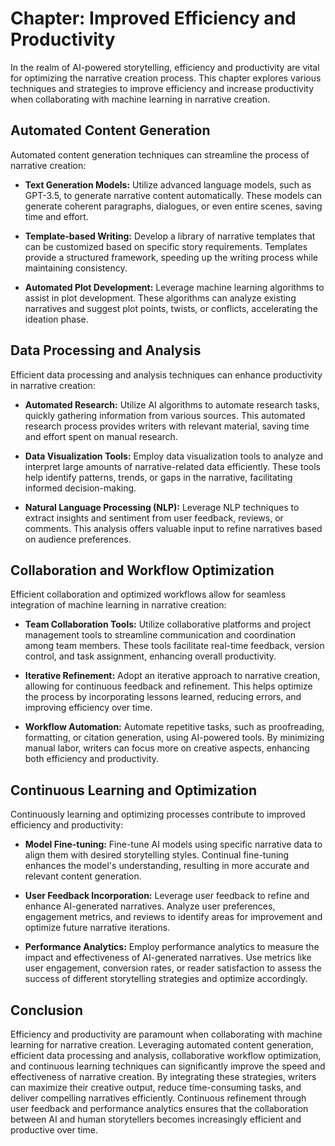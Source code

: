 Chapter: Improved Efficiency and Productivity
=============================================

In the realm of AI-powered storytelling, efficiency and productivity are vital for optimizing the narrative creation process. This chapter explores various techniques and strategies to improve efficiency and increase productivity when collaborating with machine learning in narrative creation.

Automated Content Generation
----------------------------

Automated content generation techniques can streamline the process of narrative creation:

* **Text Generation Models:** Utilize advanced language models, such as GPT-3.5, to generate narrative content automatically. These models can generate coherent paragraphs, dialogues, or even entire scenes, saving time and effort.

* **Template-based Writing:** Develop a library of narrative templates that can be customized based on specific story requirements. Templates provide a structured framework, speeding up the writing process while maintaining consistency.

* **Automated Plot Development:** Leverage machine learning algorithms to assist in plot development. These algorithms can analyze existing narratives and suggest plot points, twists, or conflicts, accelerating the ideation phase.

Data Processing and Analysis
----------------------------

Efficient data processing and analysis techniques can enhance productivity in narrative creation:

* **Automated Research:** Utilize AI algorithms to automate research tasks, quickly gathering information from various sources. This automated research process provides writers with relevant material, saving time and effort spent on manual research.

* **Data Visualization Tools:** Employ data visualization tools to analyze and interpret large amounts of narrative-related data efficiently. These tools help identify patterns, trends, or gaps in the narrative, facilitating informed decision-making.

* **Natural Language Processing (NLP):** Leverage NLP techniques to extract insights and sentiment from user feedback, reviews, or comments. This analysis offers valuable input to refine narratives based on audience preferences.

Collaboration and Workflow Optimization
---------------------------------------

Efficient collaboration and optimized workflows allow for seamless integration of machine learning in narrative creation:

* **Team Collaboration Tools:** Utilize collaborative platforms and project management tools to streamline communication and coordination among team members. These tools facilitate real-time feedback, version control, and task assignment, enhancing overall productivity.

* **Iterative Refinement:** Adopt an iterative approach to narrative creation, allowing for continuous feedback and refinement. This helps optimize the process by incorporating lessons learned, reducing errors, and improving efficiency over time.

* **Workflow Automation:** Automate repetitive tasks, such as proofreading, formatting, or citation generation, using AI-powered tools. By minimizing manual labor, writers can focus more on creative aspects, enhancing both efficiency and productivity.

Continuous Learning and Optimization
------------------------------------

Continuously learning and optimizing processes contribute to improved efficiency and productivity:

* **Model Fine-tuning:** Fine-tune AI models using specific narrative data to align them with desired storytelling styles. Continual fine-tuning enhances the model's understanding, resulting in more accurate and relevant content generation.

* **User Feedback Incorporation:** Leverage user feedback to refine and enhance AI-generated narratives. Analyze user preferences, engagement metrics, and reviews to identify areas for improvement and optimize future narrative iterations.

* **Performance Analytics:** Employ performance analytics to measure the impact and effectiveness of AI-generated narratives. Use metrics like user engagement, conversion rates, or reader satisfaction to assess the success of different storytelling strategies and optimize accordingly.

Conclusion
----------

Efficiency and productivity are paramount when collaborating with machine learning for narrative creation. Leveraging automated content generation, efficient data processing and analysis, collaborative workflow optimization, and continuous learning techniques can significantly improve the speed and effectiveness of narrative creation. By integrating these strategies, writers can maximize their creative output, reduce time-consuming tasks, and deliver compelling narratives efficiently. Continuous refinement through user feedback and performance analytics ensures that the collaboration between AI and human storytellers becomes increasingly efficient and productive over time.
